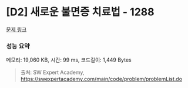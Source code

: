 # [D2] 새로운 불면증 치료법 - 1288 

[문제 링크](https://swexpertacademy.com/main/code/problem/problemDetail.do?contestProbId=AV18_yw6I9MCFAZN) 

### 성능 요약

메모리: 19,060 KB, 시간: 99 ms, 코드길이: 1,449 Bytes



> 출처: SW Expert Academy, https://swexpertacademy.com/main/code/problem/problemList.do